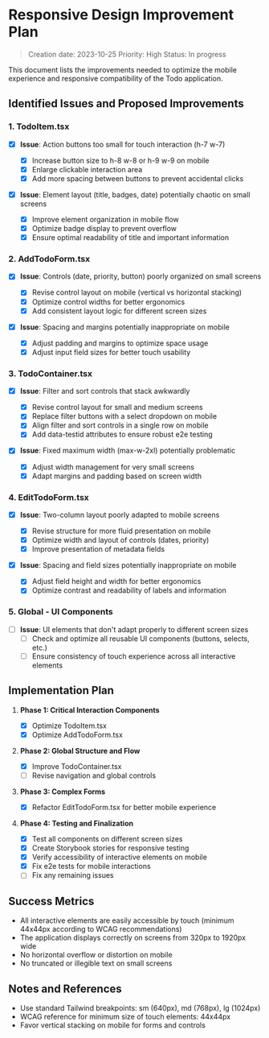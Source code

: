 # Responsive Design Improvement Plan

> Creation date: 2023-10-25
> Priority: High
> Status: In progress

This document lists the improvements needed to optimize the mobile experience and responsive compatibility of the Todo application.

## Identified Issues and Proposed Improvements

### 1. TodoItem.tsx

- [x] **Issue**: Action buttons too small for touch interaction (h-7 w-7)

  - [x] Increase button size to h-8 w-8 or h-9 w-9 on mobile
  - [x] Enlarge clickable interaction area
  - [x] Add more spacing between buttons to prevent accidental clicks

- [x] **Issue**: Element layout (title, badges, date) potentially chaotic on small screens
  - [x] Improve element organization in mobile flow
  - [x] Optimize badge display to prevent overflow
  - [x] Ensure optimal readability of title and important information

### 2. AddTodoForm.tsx

- [x] **Issue**: Controls (date, priority, button) poorly organized on small screens

  - [x] Revise control layout on mobile (vertical vs horizontal stacking)
  - [x] Optimize control widths for better ergonomics
  - [x] Add consistent layout logic for different screen sizes

- [x] **Issue**: Spacing and margins potentially inappropriate on mobile
  - [x] Adjust padding and margins to optimize space usage
  - [x] Adjust input field sizes for better touch usability

### 3. TodoContainer.tsx

- [x] **Issue**: Filter and sort controls that stack awkwardly

  - [x] Revise control layout for small and medium screens
  - [x] Replace filter buttons with a select dropdown on mobile
  - [x] Align filter and sort controls in a single row on mobile
  - [x] Add data-testid attributes to ensure robust e2e testing

- [x] **Issue**: Fixed maximum width (max-w-2xl) potentially problematic
  - [x] Adjust width management for very small screens
  - [x] Adapt margins and padding based on screen width

### 4. EditTodoForm.tsx

- [x] **Issue**: Two-column layout poorly adapted to mobile screens

  - [x] Revise structure for more fluid presentation on mobile
  - [x] Optimize width and layout of controls (dates, priority)
  - [x] Improve presentation of metadata fields

- [x] **Issue**: Spacing and field sizes potentially inappropriate on mobile
  - [x] Adjust field height and width for better ergonomics
  - [x] Optimize contrast and readability of labels and information

### 5. Global - UI Components

- [ ] **Issue**: UI elements that don't adapt properly to different screen sizes
  - [ ] Check and optimize all reusable UI components (buttons, selects, etc.)
  - [ ] Ensure consistency of touch experience across all interactive elements

## Implementation Plan

1. **Phase 1: Critical Interaction Components**

   - [x] Optimize TodoItem.tsx
   - [x] Optimize AddTodoForm.tsx

2. **Phase 2: Global Structure and Flow**

   - [x] Improve TodoContainer.tsx
   - [ ] Revise navigation and global controls

3. **Phase 3: Complex Forms**

   - [x] Refactor EditTodoForm.tsx for better mobile experience

4. **Phase 4: Testing and Finalization**
   - [x] Test all components on different screen sizes
   - [x] Create Storybook stories for responsive testing
   - [x] Verify accessibility of interactive elements on mobile
   - [x] Fix e2e tests for mobile interactions
   - [ ] Fix any remaining issues

## Success Metrics

- All interactive elements are easily accessible by touch (minimum 44x44px according to WCAG recommendations)
- The application displays correctly on screens from 320px to 1920px wide
- No horizontal overflow or distortion on mobile
- No truncated or illegible text on small screens

## Notes and References

- Use standard Tailwind breakpoints: sm (640px), md (768px), lg (1024px)
- WCAG reference for minimum size of touch elements: 44x44px
- Favor vertical stacking on mobile for forms and controls
